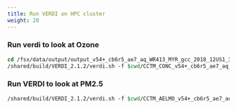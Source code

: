 ```yaml
---
title: Run VERDI on HPC cluster
weight: 20
--- 
```


### Run verdi to look at Ozone

```csh
cd /fsx/data/output/output_v54+_cb6r5_ae7_aq_WR413_MYR_gcc_2018_12US1_3x64_classic/
/shared/build/VERDI_2.1.2/verdi.sh -f $cwd/CCTM_CONC_v54+_cb6r5_ae7_aq_WR413_MYR_gcc_2018_12US1_3x64_classic_20171222.nc -s "O3[1]" -g tile
```

### Run VERDI to look at PM2.5

```csh
/shared/build/VERDI_2.1.2/verdi.sh -f $cwd/CCTM_AELMO_v54+_cb6r5_ae7_aq_WR413_MYR_gcc_2018_12US1_3x64_classic_20171222.nc
```




